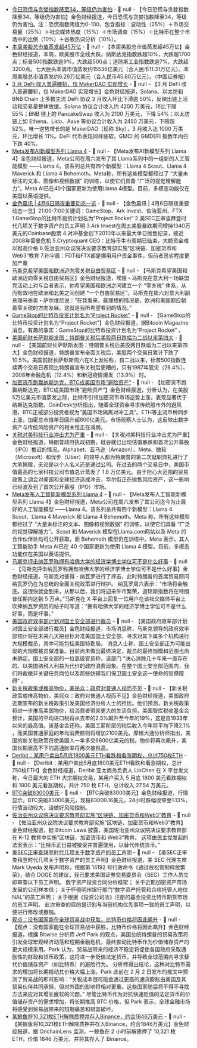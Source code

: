 - [今日恐慌与贪婪指数降至34，等级仍为害怕]() - 📰 null - 【今日恐慌与贪婪指数降至34，等级仍为害怕】金色财经报道，今日恐慌与贪婪指数降至34，等级仍为害怕。注：恐慌指数阈值为0-100，包含指标：波动性（25%）＋市场交易量（25%）＋社交媒体热度（15%）＋市场调查（15%）＋比特币在整个市场中的比例（10%）＋谷歌热词分析（10%）。
- [本周美股总市值蒸发超45万亿]() - 📰 null - 【本周美股总市值蒸发超45万亿】金色财经报道，本周，欧美股市全线大跌。纳斯达克指数跌超10%，大跌超1700点；标普500指数跌逾9%，大跌超500点；道琼斯工业指数跌逾7%，大跌超3200点。七大巨头本周市值蒸发约15536亿美元（合人民币11.31万亿元）。本周美股总市值蒸发约6.29万亿美元（合人民币45.80万亿元）。（中国证券报）
- [3 月 DeFi 收入普遍腰斩，仅 MakerDAO 实现增长](https://www.theblock.co/post/349471/defi-revenues-plunge-in-march-as-onchain-activity-slows) - 📰 null - 【3 月 DeFi 收入普遍腰斩，仅 MakerDAO 实现增长】金色财经报道，Solana、以太坊和 BNB Chain 上多数主流 DeFi 协议 3 月收入环比下滑逾 50%，反映出链上活动和交易量整体放缓。Solana 协议合计收入约 4200 万美元，环比下降 55%；BNB 链上的 PancakeSwap 收入为 2100 万美元，下降 54%；以太坊链上如 Ethena、Lido、Aave 等协议合计收入为 2450 万美元，下降超 52%。唯一逆势增长的是 MakerDAO（现称 Sky），3 月收入达 1000 万美元，环比增长 11%。DeFi 代币表现同样疲软，GMCI 的 GMDEFI 指数年内已下跌 40%。
- [Meta发布AI新模型系列 Llama 4]() - 📰 null - 【Meta发布AI新模型系列 Llama 4】金色财经报道，Meta公司在周六发布了其 Llama系列中的一组新的人工智能模型 ——Llama 4。该系列总共有四个新模型：Llama 4 Scout、Llama 4 Maverick 和 Llama 4 Behemoth。Meta称，所有这些模型都经过了 “大量未标注的文本、图像和视频数据” 的训练，以使它们具备 “广泛的视觉理解能力”。Meta AI已在40个国家更新为使用Llama 4模型。目前，多模态功能仅在美国以英语提供。
- [金色晨讯 | 4月6日隔夜重要动态一览]() - 📰 null - 【金色晨讯 | 4月6日隔夜重要动态一览】21:00-7:00关键词：GameStop、Ark Invest、佐治亚州、FTX 
1.GameStop的比特币投资计划名为“Project Rocket” 
2.美SEC正审查拜登时代几项关于数字资产的员工声明 
3.Ark Invest在周五美股暴跌期间增持1340万美元的Coinbase股票 
4.对冲基金创下2010年以来最大单日抛售纪录，接近2008年雷曼危机 
5.Cryptoquant CEO：比特币牛市周期已结束，大额资金难以推高价格 
6.佐治亚州众议院决议要求教育部实施“区块链、加密货币和Web3”教育 
7.孙宇晨：FDT和FTX都是挪用用户资金事件，但前者恶劣程度更加严重
- [马斯克希望美国和欧洲迈向零关税自由贸易区](https://finance.sina.cn/usstock/mggd/2025-04-06/detail-inesczmi9391122.d.html?vt=4) - 📰 null - 【马斯克希望美国和欧洲迈向零关税自由贸易区】金色财经报道，埃隆・马斯克在意大利一场联盟党活动上对与会者表示，他希望美国和欧洲之间建立一个 “零关税” 体系，从而有效地在欧洲和北美之间创建 “一个自由贸易区”。马斯克在周六对意大利副总理马泰奥・萨尔维尼说：“在我看来，最理想的情况是，欧洲和美国都应朝着零关税的方向发展。这就是我所希望看到的情况。”
- [GameStop的比特币投资计划名为“Project Rocket”](https://x.com/BitcoinMagazine/status/1908650853277278260) - 📰 null - 【GameStop的比特币投资计划名为“Project Rocket”】金色财经报道，据Bitcoin Magazine消息，有趣的事实：GameStop的比特币投资计划名为“Project Rocket” 。
- [美国前财长萨默斯发图：特朗普关税后美股两日跌幅为二战以来第四大]() - 📰 null - 【美国前财长萨默斯发图：特朗普关税后美股两日跌幅为二战以来第四大】金色财经报道，特朗普宣布全面关税后，美股两个交易日累计下跌了10.5%。美国前财长萨默斯周六在X上发帖称，自二战以来，标普500指数连续两个交易日表现比特朗普宣布关税后更糟的，只有1987年股灾（26.4%）、2008年金融危机（12.4%）和新冠疫情爆发（13.9%）时。
- [加密货币跑赢纳斯达克，BTC成美国市场”避险资产”](https://www.coindesk.com/markets/2025/04/05/crypto-outperforms-nasdaq-as-btc-becomes-u-s-isolation-hedge-amid-usd5t-equities-carnage) - 📰 null - 【加密货币跑赢纳斯达克，BTC成美国市场”避险资产”】金色财经报道，分析认为，在美股5万亿美元市值蒸发之际，比特币引领加密货币市场逆势上涨，表现显著优于纳斯达克指数。CoinDesk分析指出，随着全球资金寻求传统股市外的避风港，BTC正被部分投资者视为”美国市场隔离对冲工具”。ETH等主流币种同步上涨，加密总市值单日回升超800亿美元。市场观察人士认为，这反映出数字资产与传统风险资产的相关性正在减弱。
- [关税对美科技行业冲击尤为严重](https://finance.sina.cn/usstock/mggd/2025-04-06/detail-inesemzc9168300.d.html?vt=4&cid=79649&node_id=79649) - 📰 null - 【关税对美科技行业冲击尤为严重】金色财经报道，特朗普政府执政初期，硅谷就已出现估值暴跌和首次公开募股（IPO）推迟的情况。Alphabet、亚马逊（Amazon）、Meta、微软（Microsoft）和优步（Uber）的领导人都为特朗普的第二次就职典礼进行了大笔捐赠，无论是以个人名义还是通过公司。在过去的两个交易日中，美国市值最高的七家科技公司市值总计蒸发了 1.8 万亿美元。由于担心大范围的贸易政策上调会对美国和全球经济造成冲击，华尔街正在抛售风险资产，这一影响已经波及到了首次公开募股（IPO）市场。
- [Meta发布人工智能新模型系列 Llama 4](https://finance.sina.com.cn/stock/usstock/c/2025-04-06/doc-inesefte2954625.shtml) - 📰 null - 【Meta发布人工智能新模型系列 Llama 4】金色财经报道，Meta公司在周六发布了其公司迄今为止最好的人工智能模型 ——Llama 4。该系列总共有四个新模型：Llama 4 Scout、Llama 4 Maverick 和 Llama 4 Behemoth。Meta 称，所有这些模型都经过了 “大量未标注的文本、图像和视频数据” 的训练，以使它们具备 “广泛的视觉理解能力”。Scout 和 Maverick 模型在Llama.com网站以及 Meta 的合作伙伴处均可公开获取，而 Behemoth 模型仍在训练中。Meta 表示，其人工智能助手 Meta AI已在 40 个国家更新为使用 Llama 4 模型。目前，多模态功能仅在美国以英语提供。
- [马斯克抨击纳瓦罗称拥有哈佛大学的经济学博士学位可不是什么好事](https://finance.sina.com.cn/7x24/2025-04-06/doc-inesefti6064756.shtml) - 📰 null - 【马斯克抨击纳瓦罗称拥有哈佛大学的经济学博士学位可不是什么好事】金色财经报道，马斯克对彼得・纳瓦罗进行了抨击，此时特朗普的首席贸易顾问纳瓦罗仍在为总统的全面关税政策进行辩护。 纳瓦罗周六表示：“市场将会触底。这很快就会到来，从那以后，我们将迎来牛市繁荣，道琼斯指数将在特朗普任期内达到 5 万点。”马斯克在 X 平台上回复一位用户在该社交媒体平台上吹捧纳瓦罗资历的帖子时写道：“拥有哈佛大学的经济学博士学位可不是什么好事，而是坏事。”
- [美国政府效率部计划对国土安全部进行裁员](https://finance.sina.com.cn/7x24/2025-04-06/doc-inesefte2951100.shtml) - 📰 null - 【美国政府效率部计划对国土安全部进行裁员】金色财经报道，市场消息称，马斯克领导的政府效率部预计将在未来几天把目标对准美国国土安全部，寻求对其下属多个机构进行大规模裁员，其中可能包括美国特勤局。 消息人士称，国土安全部正为可能出现的大规模裁员做准备。目前尚未做出最终决定，裁员的最终规模和范围也尚未确定。国土安全部的一位高级官员称，该部门 “决心消除几十年来一直存在的、以美国纳税人利益为代价的政府浪费现象。在整个国土安全部范围内，我们将裁撤非关键任务岗位以及那些妨碍我们保卫国土安全这一使命的官僚障碍” 。
- [新关税政策或推高物价，美民众：政府对普通人视而不见](https://www.cls.cn/detail/1994270) - 📰 null - 【新关税政策或推高物价，美民众：政府对普通人视而不见】金色财经报道，美国政府近期宣布的新关税政策引发美国经济分析人士的担忧。他们预测，新关税政策将进一步推高美国物价，给消费者带来更大的生活负担。美国智库税收基金会预计，美国的平均进口税将从去年的2.5%飙升至今年的19%，这是自1933年以来的最高值。该基金会还称，美国工薪阶层的税后收入今年将平均下降2.1% ，而美国普通家庭的年均消费额则将增加2100美元。摩根大通分析师指出，美国的新关税政策将使美国人一年多交6600亿美元的税。物价将再次飙升，美国长期居高不下的高通胀率将再次被推高。
- [Deribit：某用户卖出5月底1800美元ETH看跌和看涨期权，总计750枚ETH](https://x.com/LinChen91162689/status/1908453262774419538) - 📰 null - 【Deribit：某用户卖出5月底1800美元ETH看跌和看涨期权，总计750枚ETH】金色财经报道，Deribit 亚太商务负责人 LinChen 在 X 平台发文称，今日最大的 ETH 大宗期权交易，某用户买入 5 月底 1800 美元看跌期权和 1800 美元看涨期权，共计 750 枚 ETH，总计收入 27.54 万美元。
- [BTC突破83000美元]() - 📰 null - 【BTC突破83000美元】金色财经报道，行情显示，BTC突破83000美元，现报83000.16美元，24小时跌幅收窄至1.13%，行情波动较大，请做好风险控制。
- [佐治亚州众议院决议要求教育部实施“区块链、加密货币和Web3”教育](https://x.com/Bitcoin_Laws/status/1908577300591108207) - 📰 null - 【佐治亚州众议院决议要求教育部实施“区块链、加密货币和Web3”教育】金色财经报道，据 Bitcoin Laws 披露，美国佐治亚州众议院决议要求教育部在 K-12 教育中实施“区块链、加密货币和 Web3”教育。 
这项由民主党发起的法案表示：“比特币正日益被接受并普遍使用，以替代传统货币。”
- [美SEC正审查拜登时代几项关于数字资产的员工声明](https://x.com/SECGov/status/1908546943686492633) - 📰 null - 【美SEC正审查拜登时代几项关于数字资产的员工声明】金色财经报道，美 SEC 代理主席 Mark Uyeda 发布声明称，根据第 14192 号行政命令《通过放松管制释放繁荣》，结合 DOGE 的建议，我已要求美国证券交易委员会（SEC）工作人员立即审查以下员工声明。 
数字资产投资合同分析框架； 
关于近期加密资产市场发展的公司样本信； 
关于怀俄明州银行部门“数字资产托管和合格托管人地位 NAL”的员工声明； 
关于根据《投资公司法》注册的基金投资比特币期货市场的员工声明。 
此次审查的目的是识别与当前机构优先事项一致的员工声明，以便进行修改或撤销。
- [观点：没有国家能在全球贸易战中获胜，比特币价格将因此飙升](https://cointelegraph.com/news/no-country-wins-global-trade-war-btc-surge-result) - 📰 null - 【观点：没有国家能在全球贸易战中获胜，比特币价格将因此飙升】金色财经报道，根据 Bitwise 分析师 Jeff Park 的观点，美国总统特朗普的贸易政策将引发全球宏观经济动荡和短期金融危机，最终推动比特币作为价值储存资产的更大规模采用。Park 认为，贸易战带来的经济不稳定将促使各国政府采取通胀性的财政和货币政策，这将进一步贬值法定货币，并导致全球范围内寻求替代价值储存资产（如比特币）的避险行为。 
分析师得出结论，这种对比特币需求的增加将长期推动其价格大幅上涨。Park 此前在 2 月 2 日发布的推文中预测了贸易战的即时影响：“关税成本很可能会通过更高的通货膨胀由美国及其贸易伙伴共同承担，但对外国的影响将相对更重。这些国家随后将不得不寻找方法来应对其增长疲软的问题。” 
尽管比特币作为对抗快速贬值的法定货币的价值储存资产的需求增加，将长期推高 BTC 价格，但 Park 表示，全球金融市场将感受到贸易战带来的短期痛苦和财富破坏。
- [某鲸鱼将10,321枚ETH解除质押并存入Binance，约合1846万美元](https://x.com/OnchainLens/status/1908559116932702420) - 📰 null - 【某鲸鱼将10,321枚ETH解除质押并存入Binance，约合1846万美元】金色财经报道，据 OnchainLens 监测，一鲸鱼在 2 小时前解质押了 10,321 枚 ETH，价值 1846 万美元，并将其存入了 Binance。
